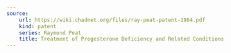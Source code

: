 ```yaml
---
source:
    url: https://wiki.chadnet.org/files/ray-peat-patent-1984.pdf
    kind: patent
    series: Raymond Peat 
    title: Treatment of Progesterone Deficiency and Related Conditions With A Stable Composition of Progesterone and Tocopherols
---
```


